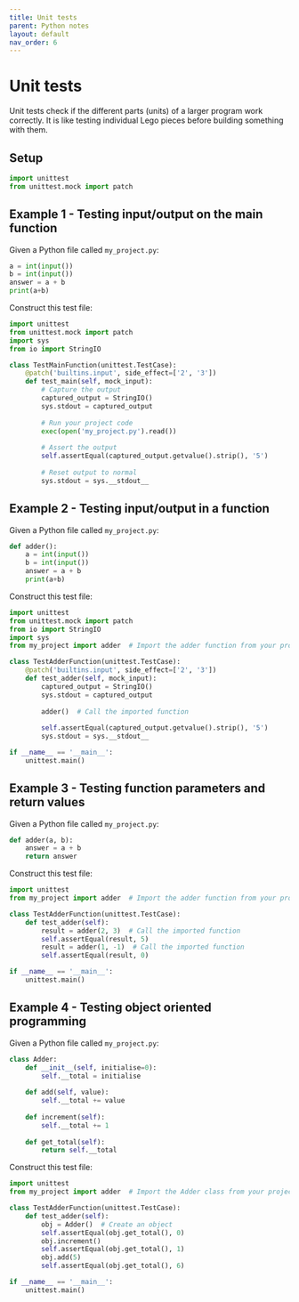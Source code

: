```yaml
---
title: Unit tests
parent: Python notes
layout: default
nav_order: 6
---
```


# Unit tests

Unit tests check if the different parts (units) of a larger program work correctly. It is like testing individual Lego pieces before building something with them.

## Setup

```python
import unittest
from unittest.mock import patch
```

## Example 1 - Testing input/output on the main function

Given a Python file called `my_project.py`:

```python
a = int(input())
b = int(input())
answer = a + b
print(a+b)
```

Construct this test file:

```python
import unittest
from unittest.mock import patch
import sys
from io import StringIO

class TestMainFunction(unittest.TestCase):
    @patch('builtins.input', side_effect=['2', '3'])
    def test_main(self, mock_input):
        # Capture the output
        captured_output = StringIO()
        sys.stdout = captured_output
        
        # Run your project code
        exec(open('my_project.py').read())
        
        # Assert the output
        self.assertEqual(captured_output.getvalue().strip(), '5')
        
        # Reset output to normal
        sys.stdout = sys.__stdout__
```

## Example 2 - Testing input/output in a function

Given a Python file called `my_project.py`:

```python
def adder():
    a = int(input())
    b = int(input())
    answer = a + b
    print(a+b)
```

Construct this test file:

```python
import unittest
from unittest.mock import patch
from io import StringIO
import sys
from my_project import adder  # Import the adder function from your project

class TestAdderFunction(unittest.TestCase):
    @patch('builtins.input', side_effect=['2', '3'])
    def test_adder(self, mock_input):
        captured_output = StringIO()
        sys.stdout = captured_output
        
        adder()  # Call the imported function
        
        self.assertEqual(captured_output.getvalue().strip(), '5')
        sys.stdout = sys.__stdout__

if __name__ == '__main__':
    unittest.main()
```

## Example 3 - Testing function parameters and return values

Given a Python file called `my_project.py`:

```python
def adder(a, b):
    answer = a + b
    return answer
```

Construct this test file:

```python
import unittest
from my_project import adder  # Import the adder function from your project

class TestAdderFunction(unittest.TestCase):
    def test_adder(self):
        result = adder(2, 3)  # Call the imported function
        self.assertEqual(result, 5)
        result = adder(1, -1)  # Call the imported function
        self.assertEqual(result, 0)

if __name__ == '__main__':
    unittest.main()
```

## Example 4 - Testing object oriented programming

Given a Python file called `my_project.py`:

```python
class Adder:
    def __init__(self, initialise=0):
        self.__total = initialise
    
    def add(self, value):
        self.__total += value
    
    def increment(self):
        self.__total += 1
    
    def get_total(self):
        return self.__total
```

Construct this test file:

```python
import unittest
from my_project import adder  # Import the Adder class from your project

class TestAdderFunction(unittest.TestCase):
    def test_adder(self):
        obj = Adder()  # Create an object
        self.assertEqual(obj.get_total(), 0)
        obj.increment()
        self.assertEqual(obj.get_total(), 1)
        obj.add(5)
        self.assertEqual(obj.get_total(), 6)

if __name__ == '__main__':
    unittest.main()
```